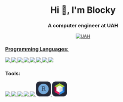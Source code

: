 <h1 align="center">Hi 👋, I'm Blocky</h1>
<h3 align="center">A computer engineer at UAH</h3>

<p align="center"> <a href="https://www.uah.es/en/estudios/estudios-oficiales/grados/Grado-en-Ingenieria-de-Computadores/" target="_blank" rel="noreferrer">
<img src="https://secuah.web.uah.es/2020/wp-content/uploads/2018/03/logo_uah.png" alt="UAH" width=400 />
</p>

<h3 align="left">Programming Languages:</h3>
<p align="left"> 
  <a href="https://www.python.org/" target="_blank" rel="noreferrer">
    <img src="https://go-skill-icons.vercel.app/api/icons?i=py&perline=4&theme=dark"> 
  </a> <a href="https://www.java.com/" target="_blank" rel="noreferrer">
  <img src="https://go-skill-icons.vercel.app/api/icons?i=java&perline=4&theme=dark">
  </a> <a href="https://www.r-project.org/" target="_blank" rel="noreferrer">
  <img src="https://go-skill-icons.vercel.app/api/icons?i=r&perline=4&theme=dark">
  </a> <a href="https://wikipedia.org/wiki/GNU_Assembler" target="_blank" rel="noreferrer">
  <img src="https://go-skill-icons.vercel.app/api/icons?i=assembly&perline=4&theme=dark">
  </a> <a href="https://wikipedia.org/wiki/GNU_Assembler" target="_blank" rel="noreferrer">
  <img src="https://go-skill-icons.vercel.app/api/icons?i=c&perline=4&theme=dark">
  </a> <a href="https://wikipedia.org/wiki/GNU_Assembler" target="_blank" rel="noreferrer">
  <img src="https://go-skill-icons.vercel.app/api/icons?i=cpp&perline=4&theme=dark">
  </a> <a href="https://wikipedia.org/wiki/GNU_Assembler" target="_blank" rel="noreferrer">
  <img src="https://go-skill-icons.vercel.app/api/icons?i=html&perline=4&theme=dark">
  </a> <a href="https://wikipedia.org/wiki/GNU_Assembler" target="_blank" rel="noreferrer">
  <img src="https://go-skill-icons.vercel.app/api/icons?i=css&perline=4&theme=dark">
  </a>  
</p>

<h3 align="left">Tools:</h3>
<p align="left"> 
  <a href="https://git-scm.com/" target="_blank" rel="noreferrer">
    <img src="https://go-skill-icons.vercel.app/api/icons?i=git&perline=6&theme=dark"> 
  </a> <a href="https://ubuntu.com/download" target="_blank" rel="noreferrer">
  <img src="https://go-skill-icons.vercel.app/api/icons?i=linux&perline=6&theme=dark">
  </a> <a href="https://www.jetbrains.com/pycharm/download/" target="_blank" rel="noreferrer">
  <img src="https://go-skill-icons.vercel.app/api/icons?i=pycharm&perline=6&theme=dark">
  </a> <a href="https://code.visualstudio.com/" target="_blank" rel="noreferrer">
  <img src="https://go-skill-icons.vercel.app/api/icons?i=vscode&perline=6&theme=dark">
  </a> <a href="https://wikipedia.org/wiki/Bash_(Unix_shell)" target="_blank" rel="noreferrer">
  <img src="https://go-skill-icons.vercel.app/api/icons?i=bash&perline=6&theme=dark">
  </a> <a href="https://posit.co/download/rstudio-desktop/" target="_blank" rel="noreferrer">
  <img src="https://raw.githubusercontent.com/Blockky/Blockky/master/images/ride.svg" width=48>
  </a> <a href="https://netbeans.apache.org/front/main/index.html" target="_blank" rel="noreferrer">
  <img src="https://raw.githubusercontent.com/Blockky/Blockky/master/images/apachenetb.svg" width=48>
  </a>
</p>
